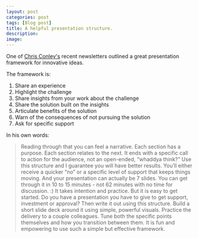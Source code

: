 ```yaml
---
layout: post
categories: post
tags: [Blog post]
title: A helpful presentation structure.
description: 
image: 
---
```

One of [Chris Conley's](https://abundantprofessional.com) recent newsletters outlined a great presentation framework for innovative ideas. 

The framework is: 
1. Share an experience
2. Highlight the challenge
3. Share insights from your work about the challenge
4. Share the solution built on the insights
5. Articulate benefits of the solution
6. Warn of the consequences of not pursuing the solution
7. Ask for specific support

In his own words: 

>Reading through that you can feel a narrative. Each section has a purpose. Each section relates to the next. It ends with a specific call to action for the audience, not an open-ended, “whaddya think?”
>Use this structure and I guarantee you will have better results. You’ll either receive a quicker “no” or a specific level of support that keeps things moving.
And your presentation can actually be 7 slides. You can get through it in 10 to 15 minutes - not 62 minutes with no time for discussion. :)
>It takes intention and practice. But it is easy to get started.
>Do you have a presentation you have to give to get support, investment or approval? Then write it out using this structure. Build a short slide deck around it using simple, powerful visuals. Practice the delivery to a couple colleagues. Tune both the specific points themselves and how you transition between them.
>It is fun and empowering to use such a simple but effective framework.